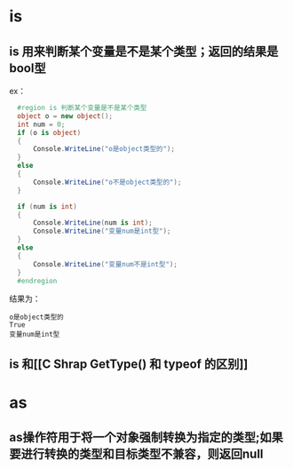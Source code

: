 # is
## is 用来判断某个变量是不是某个类型；返回的结果是bool型
ex：
```c#
  #region is 判断某个变量是不是某个类型
  object o = new object();
  int num = 0;
  if (o is object)
  {
      Console.WriteLine("o是object类型的");
  }
  else
  {
      Console.WriteLine("o不是object类型的");
  }

  if (num is int)
  {
      Console.WriteLine(num is int);
      Console.WriteLine("变量num是int型");
  }
  else
  {
      Console.WriteLine("变量num不是int型");
  }
  #endregion
```
结果为：
```
o是object类型的
True
变量num是int型
```
## is 和[[C Shrap GetType() 和 typeof 的区别]]

# as

## as操作符用于将一个对象强制转换为指定的类型;如果要进行转换的类型和目标类型不兼容，则返回null

